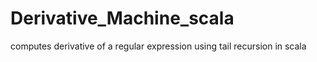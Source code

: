 # Derivative_Machine_scala
computes derivative of a regular expression using tail recursion in scala
